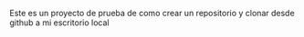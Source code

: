
Este es un proyecto de prueba de como crear un repositorio y clonar desde github a mi escritorio local
